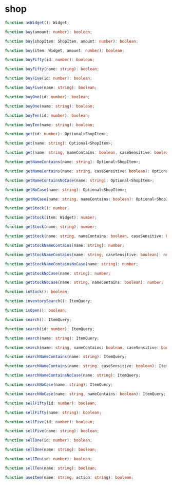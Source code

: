 # shop

```typescript
function asWidget(): Widget;
```

```typescript
function buy(amount: number): boolean;
```

```typescript
function buy(shopItem: ShopItem, amount: number): boolean;
```

```typescript
function buy(item: Widget, amount: number): boolean;
```

```typescript
function buyFifty(id: number): boolean;
```

```typescript
function buyFifty(name: string): boolean;
```

```typescript
function buyFive(id: number): boolean;
```

```typescript
function buyFive(name: string): boolean;
```

```typescript
function buyOne(id: number): boolean;
```

```typescript
function buyOne(name: string): boolean;
```

```typescript
function buyTen(id: number): boolean;
```

```typescript
function buyTen(name: string): boolean;
```

```typescript
function get(id: number): Optional<ShopItem>;
```

```typescript
function get(name: string): Optional<ShopItem>;
```

```typescript
function get(name: string, nameContains: boolean, caseSensitive: boolean): Optional<ShopItem>;
```

```typescript
function getNameContains(name: string): Optional<ShopItem>;
```

```typescript
function getNameContains(name: string, caseSensitive: boolean): Optional<ShopItem>;
```

```typescript
function getNameContainsNoCase(name: string): Optional<ShopItem>;
```

```typescript
function getNoCase(name: string): Optional<ShopItem>;
```

```typescript
function getNoCase(name: string, nameContains: boolean): Optional<ShopItem>;
```

```typescript
function getStock(): number;
```

```typescript
function getStock(item: Widget): number;
```

```typescript
function getStock(name: string): number;
```

```typescript
function getStock(name: string, nameContains: boolean, caseSensitive: boolean): number;
```

```typescript
function getStockNameContains(name: string): number;
```

```typescript
function getStockNameContains(name: string, caseSensitive: boolean): number;
```

```typescript
function getStockNameContainsNoCase(name: string): number;
```

```typescript
function getStockNoCase(name: string): number;
```

```typescript
function getStockNoCase(name: string, nameContains: boolean): number;
```

```typescript
function inStock(): boolean;
```

```typescript
function inventorySearch(): ItemQuery;
```

```typescript
function isOpen(): boolean;
```

```typescript
function search(): ItemQuery;
```

```typescript
function search(id: number): ItemQuery;
```

```typescript
function search(name: string): ItemQuery;
```

```typescript
function search(name: string, nameContains: boolean, caseSensitive: boolean): ItemQuery;
```

```typescript
function searchNameContains(name: string): ItemQuery;
```

```typescript
function searchNameContains(name: string, caseSensitive: boolean): ItemQuery;
```

```typescript
function searchNameContainsNoCase(name: string): ItemQuery;
```

```typescript
function searchNoCase(name: string): ItemQuery;
```

```typescript
function searchNoCase(name: string, nameContains: boolean): ItemQuery;
```

```typescript
function sellFifty(id: number): boolean;
```

```typescript
function sellFifty(name: string): boolean;
```

```typescript
function sellFive(id: number): boolean;
```

```typescript
function sellFive(name: string): boolean;
```

```typescript
function sellOne(id: number): boolean;
```

```typescript
function sellOne(name: string): boolean;
```

```typescript
function sellTen(id: number): boolean;
```

```typescript
function sellTen(name: string): boolean;
```

```typescript
function useItem(name: string, action: string): boolean;
```

